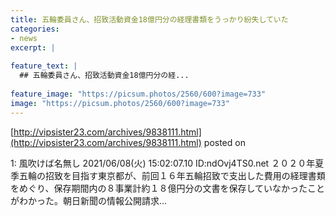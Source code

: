 ```yaml
---
title: 五輪委員さん、招致活動資金18億円分の経理書類をうっかり紛失していた
categories:
- news
excerpt: |
  
feature_text: |
  ## 五輪委員さん、招致活動資金18億円分の経...
  
feature_image: "https://picsum.photos/2560/600?image=733"
image: "https://picsum.photos/2560/600?image=733"
---
```


[http://vipsister23.com/archives/9838111.html](http://vipsister23.com/archives/9838111.html)
posted on 

<!--more-->

1: 風吹けば名無し 2021/06/08(火) 15:02:07.10 ID:ndOvj4TS0.net ２０２０年夏季五輪の招致を目指す東京都が、前回１６年五輪招致で支出した費用の経理書類をめぐり、保存期間内の８事業計約１８億円分の文書を保存していなかったことがわかった。朝日新聞の情報公開請求...
